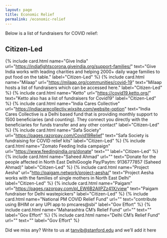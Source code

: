 ```yaml
---
layout: page
title: Economic Relief
permalink: /economic-relief
---
```


Below is a list of fundraisers for COVID relief:

## Citizen-Led
{% include card.html
name="Give India"
url="https://indiafightscorona.giveindia.org/support-families/"
text="Give India works with leading charities and helping 2000+ daily wage families to put food on the table."
label="Citizen-Led"
%}
{% include card.html
name="Milaap"
url="https://milaap.org/communities/covid-19"
text="Milaap hosts a list of fundraisers which can be accessed here."
label="Citizen-Led"
%}
{% include card.html
name="Ketto"
url="https://covid19.ketto.org/"
text="Ketto also has a list of fundraisers for Covid19"
label="Citizen-Led"
%}
{% include card.html
name="India Cares Collective"
url="https://indiacarecollectiv.wixsite.com/website-option"
text="India Cares Collective is a Delhi based fund that is providing monthly support to 1500 beneficiaries (and counting). They connect you directly with the beneficiaries for funds transfer and any other contact"
label="Citizen-Led"
%}
{% include card.html
name="Safa Society"
url="https://pages.razorpay.com/Covid19Relief"
text="Safa Society is fundraising for COVID relief kits"
label="Citizen-Led"
%}
{% include card.html
name="Zomato Feeding India campaign"
url="https://www.feedingindia.org/donate"
text=""
label="Citizen-Led"
%}
{% include card.html
name="Saheed Ahmad"
url=""
text="Donate for the people affected in North East DelhiGoogle Pay/Paytm: 9136777857 (Saheed Ahmad)"
label="Citizen-Led"
%}
{% include card.html
name="Project Aesha"
url="http://paigam.network/project-aesha/"
text="Project Aesha works with the families of single mothers in North East Delhi"
label="Citizen-Led"
%}
{% include card.html
name="Paigam"
url="https://pages.razorpay.com/pl_EW6B2AlIPZz41X/view"
text="Paigam fundraiser for Delhi wastepickers"
label="Citizen-Led"
%}
{% include card.html
name="National PM COVID Relief Fund"
url=""
text="contribute using BHIM or any UPI app to pmcares@sbi"
label="Gov Effort"
%}
{% include card.html
name="Maharashtra CM’s Relief Fund"
url=""
text=""
label="Gov Effort"
%}
{% include card.html
name="Delhi CM’s Relief Fund"
url=""
text=""
label="Gov Effort"
%}

Did we miss any? Write to us at tanvib@stanford.edu and we’ll add it here


